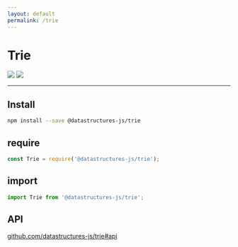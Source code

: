 ```yaml
---
layout: default
permalink: /trie
---
```


# Trie

<div class="ds-badges">
  <img src="https://img.shields.io/npm/v/@datastructures-js/trie.svg"/>
  <img src="https://img.shields.io/npm/dm/@datastructures-js/trie.svg"/>
</div>
<hr />

## Install
```sh
npm install --save @datastructures-js/trie
```

## require
```js
const Trie = require('@datastructures-js/trie');
```

## import
```js
import Trie from '@datastructures-js/trie';
```

## API
<a href="https://github.com/datastructures-js/trie#api">github.com/datastructures-js/trie#api</a>
<br /><br />
